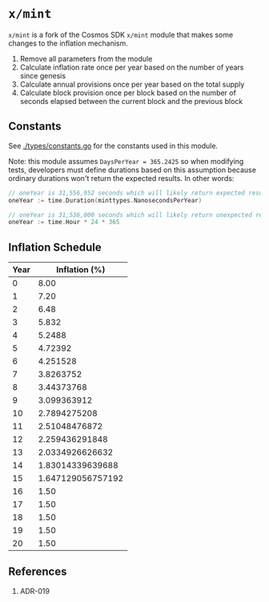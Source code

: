 # `x/mint`

`x/mint` is a fork of the Cosmos SDK `x/mint` module that makes some changes to the inflation mechanism.

1. Remove all parameters from the module
1. Calculate inflation rate once per year based on the number of years since genesis
1. Calculate annual provisions once per year based on the total supply
1. Calculate block provision once per block based on the number of seconds elapsed between the current block and the previous block

## Constants

See [./types/constants.go](./types/constants.go) for the constants used in this module.

Note: this module assumes `DaysPerYear = 365.2425` so when modifying tests, developers must define durations based on this assumption because ordinary durations won't return the expected results. In other words:

```go
// oneYear is 31,556,952 seconds which will likely return expected results in tests
oneYear := time.Duration(minttypes.NanosecondsPerYear)

// oneYear is 31,536,000 seconds which will likely return unexpected results in tests
oneYear := time.Hour * 24 * 365
```

## Inflation Schedule

| Year | Inflation (%)     |
|------|-------------------|
| 0    | 8.00              |
| 1    | 7.20              |
| 2    | 6.48              |
| 3    | 5.832             |
| 4    | 5.2488            |
| 5    | 4.72392           |
| 6    | 4.251528          |
| 7    | 3.8263752         |
| 8    | 3.44373768        |
| 9    | 3.099363912       |
| 10   | 2.7894275208      |
| 11   | 2.51048476872     |
| 12   | 2.259436291848    |
| 13   | 2.0334926626632   |
| 14   | 1.83014339639688  |
| 15   | 1.647129056757192 |
| 16   | 1.50              |
| 17   | 1.50              |
| 18   | 1.50              |
| 19   | 1.50              |
| 20   | 1.50              |

## References

1. ADR-019
